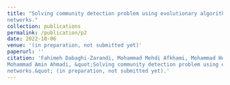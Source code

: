 ```yaml
---
title: "Solving community detection problem using evolutionary algorithm in social
networks."
collection: publications
permalink: /publication/p2
date: 2022-10-06
venue: '(in preparation, not submitted yet)'
paperurl: ''
citation: 'Fahimeh Dabaghi-Zarandi, Mohammad Mehdi Afkhami, Mohammad Hosein Ashoori,Parsa KamaliPour,
Mohammad Amin Ahmadi, &quot;Solving community detection problem using evolutionary algorithm in social
networks.&quot; (in preparation, not submitted yet).'
---
```



